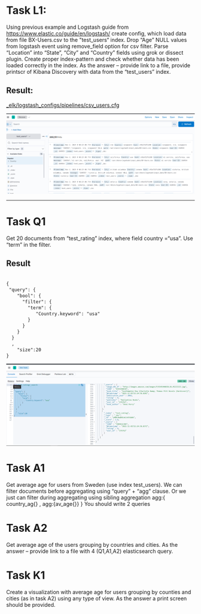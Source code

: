 # Task L1:
Using previous example and Logstash guide from https://www.elastic.co/guide/en/logstash/ create config, which load data from file BX-Users.csv to the "test_users“ index. Drop “Age” NULL values from logstash event using remove_field option for csv filter. Parse “Location” into “State”, “City” and “Country” fields using grok or dissect plugin. 
Create proper index-pattern and check whether data has been loaded correctly in the index.
As the answer – provide link to a file, provide printscr of Kibana Discovery with data from the “test_users” index.

## Result:

[_elk/logstash_configs/pipelines/csv_users.cfg](_elk/logstash_configs/pipelines/csv_users.cfg)

![L1](./screenshots/Task_L1.png)

___

# Task Q1
Get 20 documents from “test_rating” index, where field country =“usa”. Use “term” in the filter.

## Result

``` GET test_rating/_search

{
 "query": {
    "bool": {
      "filter": {
        "term": {
           "Country.keyword": "usa"
        }
      }
    }
  }
  ,
    "size":20
}
```
![Q1](./screenshots/Task_Q1.png)


# Task A1
Get average age for users from Sweden (use index test_users). We can filter documents before aggregating using “query” + “agg” clause. Or we just can filter during aggregating using sibling aggregation 
agg:{ 
   country_ag{}
, agg:{av_age{}}
}
You should write 2 queries

# Task A2
Get average age of the users grouping by countries and cities.
As the answer – provide link to a file with  4 (Q1,A1,A2) elasticsearch query.

# Task K1
Create a visualization with average age for users grouping by counties and cities (as in task A2) using any type of view.
As the answer a print screen should be provided.
